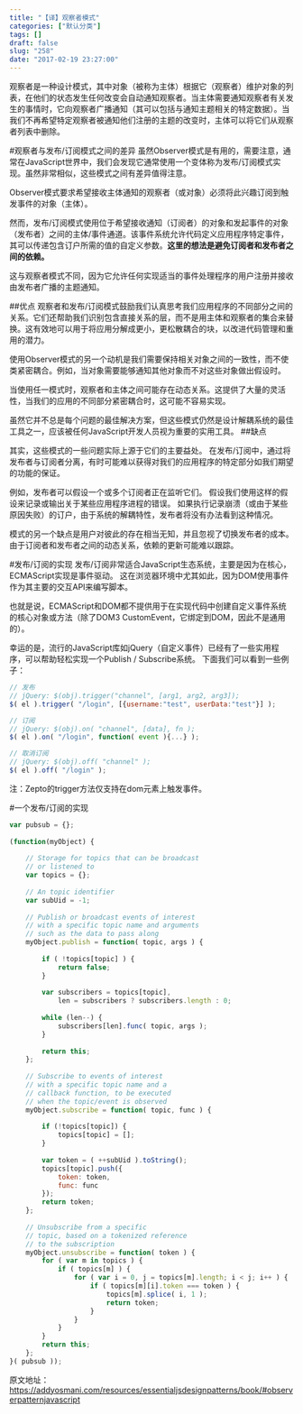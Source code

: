 ```yaml
---
title: "【译】观察者模式"
categories: ["默认分类"]
tags: []
draft: false
slug: "258"
date: "2017-02-19 23:27:00"
---
```


观察者是一种设计模式，其中对象（被称为主体）根据它（观察者）维护对象的列表，在他们的状态发生任何改变会自动通知观察者。当主体需要通知观察者有关发生的事情时，它向观察者广播通知（其可以包括与通知主题相关的特定数据）。当我们不再希望特定观察者被通知他们注册的主题的改变时，主体可以将它们从观察者列表中删除。

#观察者与发布/订阅模式之间的差异
虽然Observer模式是有用的，需要注意，通常在JavaScript世界中，我们会发现它通常使用一个变体称为发布/订阅模式实现。虽然非常相似，这些模式之间有差异值得注意。

Observer模式要求希望接收主体通知的观察者（或对象）必须将此兴趣订阅到触发事件的对象（主体）。

然而，发布/订阅模式使用位于希望接收通知（订阅者）的对象和发起事件的对象（发布者）之间的主体/事件通道。该事件系统允许代码定义应用程序特定事件，其可以传递包含订户所需的值的自定义参数。**这里的想法是避免订阅者和发布者之间的依赖。**

这与观察者模式不同，因为它允许任何实现适当的事件处理程序的用户注册并接收由发布者广播的主题通知。

##优点
观察者和发布/订阅模式鼓励我们认真思考我们应用程序的不同部分之间的关​​系。它们还帮助我们识别包含直接关系的层，而不是用主体和观察者的集合来替换。这有效地可以用于将应用分解成更小，更松散耦合的块，以改进代码管理和重用的潜力。

使用Observer模式的另一个动机是我们需要保持相关对象之间的一致性，而不使类紧密耦合。例如，当对象需要能够通知其他对象而不对这些对象做出假设时。

当使用任一模式时，观察者和主体之间可能存在动态关系。这提供了大量的灵活性，当我们的应用的不同部分紧密耦合时，这可能不容易实现。

虽然它并不总是每个问题的最佳解决方案，但这些模式仍然是设计解耦系统的最佳工具之一，应该被任何JavaScript开发人员视为重要的实用工具。
##缺点

其实，这些模式的一些问题实际上源于它们的主要益处。 在发布/订阅中，通过将发布者与订阅者分离，有时可能难以获得对我们的应用程序的特定部分如我们期望的功能的保证。

例如，发布者可以假设一个或多个订阅者正在监听它们。 假设我们使用这样的假设来记录或输出关于某些应用程序进程的错误。 如果执行记录崩溃（或由于某些原因失败）的订户，由于系统的解耦特性，发布者将没有办法看到这种情况。

模式的另一个缺点是用户对彼此的存在相当无知，并且忽视了切换发布者的成本。 由于订阅者和发布者之间的动态关系，依赖的更新可能难以跟踪。

#发布/订阅的实现
发布/订阅非常适合JavaScript生态系统，主要是因为在核心，ECMAScript实现是事件驱动。 这在浏览器环境中尤其如此，因为DOM使用事件作为其主要的交互API来编写脚本。

也就是说，ECMAScript和DOM都不提供用于在实现代码中创建自定义事件系统的核心对象或方法（除了DOM3 CustomEvent，它绑定到DOM，因此不是通用的）。

幸运的是，流行的JavaScript库如jQuery（自定义事件）已经有了一些实用程序，可以帮助轻松实现一个Publish / Subscribe系统。 下面我们可以看到一些例子：
```js
// 发布
// jQuery: $(obj).trigger("channel", [arg1, arg2, arg3]);
$( el ).trigger( "/login", [{username:"test", userData:"test"}] );

// 订阅
// jQuery: $(obj).on( "channel", [data], fn );
$( el ).on( "/login", function( event ){...} );

// 取消订阅
// jQuery: $(obj).off( "channel" );
$( el ).off( "/login" );
```
注：Zepto的trigger方法仅支持在dom元素上触发事件。

#一个发布/订阅的实现
```js
var pubsub = {};
 
(function(myObject) {
 
    // Storage for topics that can be broadcast
    // or listened to
    var topics = {};
 
    // An topic identifier
    var subUid = -1;
 
    // Publish or broadcast events of interest
    // with a specific topic name and arguments
    // such as the data to pass along
    myObject.publish = function( topic, args ) {
 
        if ( !topics[topic] ) {
            return false;
        }
 
        var subscribers = topics[topic],
            len = subscribers ? subscribers.length : 0;
 
        while (len--) {
            subscribers[len].func( topic, args );
        }
 
        return this;
    };
 
    // Subscribe to events of interest
    // with a specific topic name and a
    // callback function, to be executed
    // when the topic/event is observed
    myObject.subscribe = function( topic, func ) {
 
        if (!topics[topic]) {
            topics[topic] = [];
        }
 
        var token = ( ++subUid ).toString();
        topics[topic].push({
            token: token,
            func: func
        });
        return token;
    };
 
    // Unsubscribe from a specific
    // topic, based on a tokenized reference
    // to the subscription
    myObject.unsubscribe = function( token ) {
        for ( var m in topics ) {
            if ( topics[m] ) {
                for ( var i = 0, j = topics[m].length; i < j; i++ ) {
                    if ( topics[m][i].token === token ) {
                        topics[m].splice( i, 1 );
                        return token;
                    }
                }
            }
        }
        return this;
    };
}( pubsub ));
```

原文地址：https://addyosmani.com/resources/essentialjsdesignpatterns/book/#observerpatternjavascript

